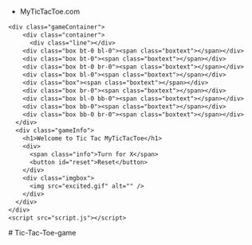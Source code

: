 <!DOCTYPE html>
<html lang="en">
  <head>
    <meta charset="UTF-8" />
    <meta http-equiv="X-UA-Compatible" content="IE=edge" />
    <meta name="viewport" content="width=device-width, initial-scale=1.0" />
    <title>Tic Tac Toe</title>
    <link rel="stylesheet" href="style.css" />
  </head>
  <body>
    <nav>
      <ul>
        <li>MyTicTacToe.com</li>
      </ul>
    </nav>

    <div class="gameContainer">
        <div class="container">
          <div class="line"></div>
        <div class="box bt-0 bl-0"><span class="boxtext"></span></div>
        <div class="box bt-0"><span class="boxtext"></span></div>
        <div class="box bt-0 br-0"><span class="boxtext"></span></div>
        <div class="box bl-0"><span class="boxtext"></span></div>
        <div class="box"><span class="boxtext"></span></div>
        <div class="box br-0"><span class="boxtext"></span></div>
        <div class="box bl-0 bb-0"><span class="boxtext"></span></div>
        <div class="box bb-0"><span class="boxtext"></span></div>
        <div class="box bb-0 br-0"><span class="boxtext"></span></div>
      </div>
      <div class="gameInfo">
        <h1>Welcome to Tic Tac MyTicTacToe</h1>
        <div>
          <span class="info">Turn for X</span>
          <button id="reset">Reset</button>
        </div>
        <div class="imgbox">
          <img src="excited.gif" alt="" />
        </div>
      </div>
    </div>
    <script src="script.js"></script>
  </body>
</html># Tic-Tac-Toe-game
